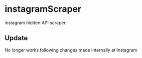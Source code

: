 # instagramScraper
instagram hidden API scraper

## Update
No longer works following changes made internally at Instagram
